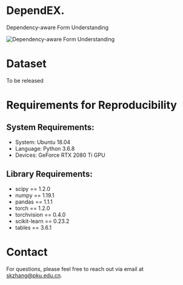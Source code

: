 # DependEX.
Dependency-aware Form Understanding

![Dependency-aware Form Understanding](https://github.com/skzhangPKU/DependEX/blob/master/frame/frame.png)

# Dataset
To be released

# Requirements for Reproducibility

## System Requirements:
- System: Ubuntu 18.04
- Language: Python 3.6.8
- Devices: GeForce RTX 2080 Ti GPU

## Library Requirements:

- scipy == 1.2.0
- numpy == 1.19.1
- pandas == 1.1.1
- torch == 1.2.0
- torchvision == 0.4.0
- scikit-learn == 0.23.2
- tables == 3.6.1

# Contact
For questions, please feel free to reach out via email at skzhang@pku.edu.cn.
